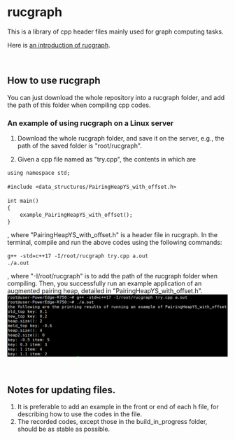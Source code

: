 # rucgraph

This is a library of cpp header files mainly used for graph computing tasks.

Here is [an introduction of rucgraph](assets/Introduction.pdf).

<br/>



## How to use rucgraph

You can just download the whole repository into a rucgraph folder, and add the path of this folder when compiling cpp codes.

### An example of using rucgraph on a Linux server

1. Download the whole rucgraph folder, and save it on the server, e.g., the path of the saved folder is "root/rucgraph".

2. Given a cpp file named as "try.cpp", the contents in which are
```
using namespace std;

#include <data_structures/PairingHeapYS_with_offset.h>

int main()
{
	example_PairingHeapYS_with_offset();
}
```
, where "PairingHeapYS_with_offset.h" is a header file in rucgraph. In the terminal, compile and run the above codes using the following commands:
```
g++ -std=c++17 -I/root/rucgraph try.cpp a.out
./a.out
```
, where "-I/root/rucgraph" is to add the path of the rucgraph folder when compiling. Then, you successfully run an example application of an augmented pairing heap, detailed in "PairingHeapYS_with_offset.h".
![MarineGEO circle logo](/assets/images/202212171254231.png "MarineGEO logo")

<br/>



## Notes for updating files.

1. It is preferable to add an example in the front or end of each h file, for describing how to use the codes in the file.
2. The recorded codes, except those in the build_in_progress folder, should be as stable as possible.